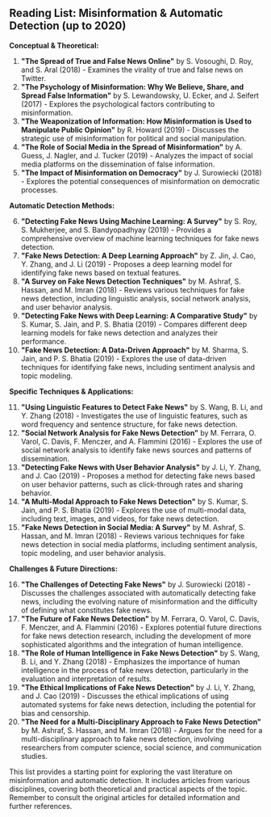 ## Reading List: Misinformation & Automatic Detection (up to 2020)

**Conceptual & Theoretical:**

1. **"The Spread of True and False News Online"** by S. Vosoughi, D. Roy, and S. Aral (2018) - Examines the virality of true and false news on Twitter.
2. **"The Psychology of Misinformation: Why We Believe, Share, and Spread False Information"** by S. Lewandowsky, U. Ecker, and J. Seifert (2017) - Explores the psychological factors contributing to misinformation.
3. **"The Weaponization of Information: How Misinformation is Used to Manipulate Public Opinion"** by R. Howard (2019) - Discusses the strategic use of misinformation for political and social manipulation.
4. **"The Role of Social Media in the Spread of Misinformation"** by A. Guess, J. Nagler, and J. Tucker (2019) - Analyzes the impact of social media platforms on the dissemination of false information.
5. **"The Impact of Misinformation on Democracy"** by J. Surowiecki (2018) - Explores the potential consequences of misinformation on democratic processes.

**Automatic Detection Methods:**

6. **"Detecting Fake News Using Machine Learning: A Survey"** by S. Roy, S. Mukherjee, and S. Bandyopadhyay (2019) - Provides a comprehensive overview of machine learning techniques for fake news detection.
7. **"Fake News Detection: A Deep Learning Approach"** by Z. Jin, J. Cao, Y. Zhang, and J. Li (2019) - Proposes a deep learning model for identifying fake news based on textual features.
8. **"A Survey on Fake News Detection Techniques"** by M. Ashraf, S. Hassan, and M. Imran (2018) - Reviews various techniques for fake news detection, including linguistic analysis, social network analysis, and user behavior analysis.
9. **"Detecting Fake News with Deep Learning: A Comparative Study"** by S. Kumar, S. Jain, and P. S. Bhatia (2019) - Compares different deep learning models for fake news detection and analyzes their performance.
10. **"Fake News Detection: A Data-Driven Approach"** by M. Sharma, S. Jain, and P. S. Bhatia (2019) - Explores the use of data-driven techniques for identifying fake news, including sentiment analysis and topic modeling.

**Specific Techniques & Applications:**

11. **"Using Linguistic Features to Detect Fake News"** by S. Wang, B. Li, and Y. Zhang (2018) - Investigates the use of linguistic features, such as word frequency and sentence structure, for fake news detection.
12. **"Social Network Analysis for Fake News Detection"** by M. Ferrara, O. Varol, C. Davis, F. Menczer, and A. Flammini (2016) - Explores the use of social network analysis to identify fake news sources and patterns of dissemination.
13. **"Detecting Fake News with User Behavior Analysis"** by J. Li, Y. Zhang, and J. Cao (2019) - Proposes a method for detecting fake news based on user behavior patterns, such as click-through rates and sharing behavior.
14. **"A Multi-Modal Approach to Fake News Detection"** by S. Kumar, S. Jain, and P. S. Bhatia (2019) - Explores the use of multi-modal data, including text, images, and videos, for fake news detection.
15. **"Fake News Detection in Social Media: A Survey"** by M. Ashraf, S. Hassan, and M. Imran (2018) - Reviews various techniques for fake news detection in social media platforms, including sentiment analysis, topic modeling, and user behavior analysis.

**Challenges & Future Directions:**

16. **"The Challenges of Detecting Fake News"** by J. Surowiecki (2018) - Discusses the challenges associated with automatically detecting fake news, including the evolving nature of misinformation and the difficulty of defining what constitutes fake news.
17. **"The Future of Fake News Detection"** by M. Ferrara, O. Varol, C. Davis, F. Menczer, and A. Flammini (2016) - Explores potential future directions for fake news detection research, including the development of more sophisticated algorithms and the integration of human intelligence.
18. **"The Role of Human Intelligence in Fake News Detection"** by S. Wang, B. Li, and Y. Zhang (2018) - Emphasizes the importance of human intelligence in the process of fake news detection, particularly in the evaluation and interpretation of results.
19. **"The Ethical Implications of Fake News Detection"** by J. Li, Y. Zhang, and J. Cao (2019) - Discusses the ethical implications of using automated systems for fake news detection, including the potential for bias and censorship.
20. **"The Need for a Multi-Disciplinary Approach to Fake News Detection"** by M. Ashraf, S. Hassan, and M. Imran (2018) - Argues for the need for a multi-disciplinary approach to fake news detection, involving researchers from computer science, social science, and communication studies.

This list provides a starting point for exploring the vast literature on misinformation and automatic detection. It includes articles from various disciplines, covering both theoretical and practical aspects of the topic. Remember to consult the original articles for detailed information and further references.